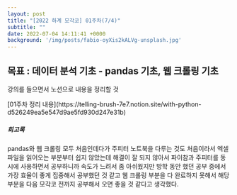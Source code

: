```yaml
---
layout: post
title: "[2022 하계 모각코] 01주차(7/4)"
subtitle: ""
date: 2022-07-04 14:11:41 +0000
background: '/img/posts/fabio-oyXis2kALVg-unsplash.jpg'
---
```



<h2 class="section-heading">목표 : 데이터 분석 기초 - pandas 기초, 웹 크롤링 기초 </h2>

<p>강의를 들으면서 노션으로 내용을 정리할 것</p>
[01주차 정리 내용](https://telling-brush-7e7.notion.site/with-python-d526249ea5e547d9ae5fd930d247e31b)

<h5>회고록</h5>
<p>pandas와 웹 크롤링 모두 처음인데다가 주피터 노트북을 다루는 것도 처음이라서 엑셀 파일을 읽어오는 부분부터 쉽지 않았는데 해결이 잘 되지 않아서 파이참과 주피터를 동시에 사용하면서 공부하니까 속도가 느려서 좀 아쉬웠지만 방학 동안 했던 공부 중에서 가장 효율이 좋게 집중해서 공부했던 것 같고 웹 크롤링 부분을 다 완료하지 못해서 해당 부분을 다음 모각코 전까지 공부해서 오면 좋을 것 같다고 생각했다.</p>